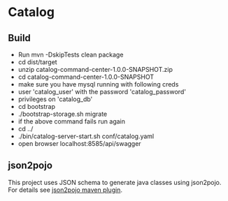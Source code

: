 # Catalog

## Build

* Run mvn -DskipTests clean package
* cd dist/target
* unzip catalog-command-center-1.0.0-SNAPSHOT.zip
* cd catalog-command-center-1.0.0-SNAPSHOT
* make sure you have mysql running with following creds
* user 'catalog_user' with the password 'catalog_password' 
* privileges on 'catalog_db'
* cd bootstrap
* ./bootstrap-storage.sh migrate
* if the above command fails run again
* cd ../
* ./bin/catalog-server-start.sh conf/catalog.yaml
* open browser localhost:8585/api/swagger

## json2pojo
This project uses JSON schema to generate java classes using json2pojo. For details see [json2pojo maven plugin](https://github.com/joelittlejohn/jsonschema2pojo/wiki/Getting-Started#the-maven-plugin).
